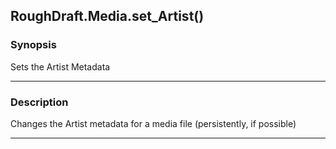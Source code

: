 RoughDraft.Media.set_Artist()
-----------------------------

### Synopsis
Sets the Artist Metadata

---

### Description

Changes the Artist metadata for a media file (persistently, if possible)

---
